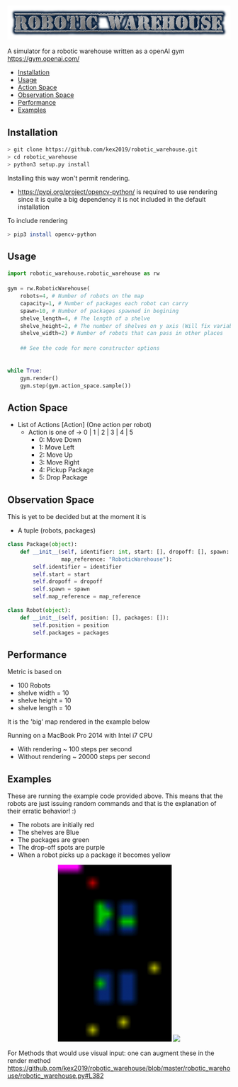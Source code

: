 ![title](images/title.png)

A simulator for a robotic warehouse written as a openAI gym https://gym.openai.com/


- [Installation](#installation)
- [Usage](#Usage)
- [Action Space](#action-space)
- [Observation Space](#observation-space)
- [Performance](#performance)
- [Examples](#examples)

Installation
---
```bash
> git clone https://github.com/kex2019/robotic_warehouse.git
> cd robotic_warehouse
> python3 setup.py install
```

Installing this way won't permit rendering.
- https://pypi.org/project/opencv-python/ is required to use rendering
since it is quite a big dependency it is not included in the default installation

To include rendering 
```bash
> pip3 install opencv-python
```

Usage
---
```python
import robotic_warehouse.robotic_warehouse as rw

gym = rw.RoboticWarehouse(
    robots=4, # Number of robots on the map
    capacity=1, # Number of packages each robot can carry
    spawn=10, # Number of packages spawned in begining
    shelve_length=4, # The length of a shelve
    shelve_height=2, # The number of shelves on y axis (Will fix variable name.. :))
    shelve_width=2) # Number of robots that can pass in other places

    ## See the code for more constructor options


while True:
    gym.render()
    gym.step(gym.action_space.sample())
```

Action Space
--- 
- List of Actions [Action] (One action per robot)
  - Action is one of -> 0 | 1 | 2 | 3 | 4 | 5
    - 0: Move Down
    - 1: Move Left
    - 2: Move Up
    - 3: Move Right
    - 4: Pickup Package
    - 5: Drop Package


Observation Space
---
This is yet to be decided but at the moment it is
- A tuple (robots, packages)

```python
class Package(object):
    def __init__(self, identifier: int, start: [], dropoff: [], spawn: int,
                 map_reference: "RoboticWarehouse"):
        self.identifier = identifier
        self.start = start
        self.dropoff = dropoff
        self.spawn = spawn
        self.map_reference = map_reference
```

```python
class Robot(object):
    def __init__(self, position: [], packages: []):
        self.position = position
        self.packages = packages
```

Performance
---

Metric is based on
- 100 Robots
- shelve width = 10
- shelve height = 10
- shelve length = 10

It is the 'big' map rendered in the example below


Running on a MacBook Pro 2014 with Intel i7 CPU
- With rendering ~ 100 steps per second
- Without rendering ~ 20000 steps per second

Examples
---

These are running the example code provided above. This means that the robots are just issuing random commands and that is the explanation of their erratic behavior! :) 
- The robots are initially red
- The shelves are Blue
- The packages are green
- The drop-off spots are purple
- When a robot picks up a package it becomes yellow
<div align="center">
  <img src="images/small.gif" height=400px/>
  <img src="images/big.gif" height=400px/>
</div>

For Methods that would use visual input: one can augment these in the render method https://github.com/kex2019/robotic_warehouse/blob/master/robotic_warehouse/robotic_warehouse.py#L382
